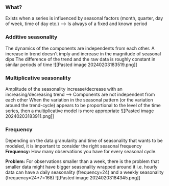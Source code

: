 ### What?
Exists when a series is influenced by seasonal factors (month, quarter, day of week, time of day etc.) --> Is always of a fixed and known period

### Additive seasonality
The dynamics of the components are independents from each other. A increase in trend doesn't imply and increase in the magnitude of seasonal dips
The difference of the trend and the raw data is roughly constant in similar periods of time
![[Pasted image 20240203183519.png]]
### Multiplicative seasonality
Amplitude of the seasonality increase/decrease with an increasing/decreasing trend --> Components are not independent from each other
When the variation in the seasonal pattern (or the variation around the trend-cycle) appears to be
proportional to the level of the time series, then a multiplicative model is more appropriate
![[Pasted image 20240203183911.png]]

### Frequency
Depending on the data granularity and time of seasonality that wants to be modeled, it is important to consider the right seasonal frequency
**Frequency:** How many observations you have for every seasonal cycle.

**Problem:** For observations smaller than a week, there is the problem that smaller data might have bigger seasonality wrapped around it
i.e. hourly data can have a daily seasonality (frequency=24) and a weekly seasonality (frequency=24*7=168)
![[Pasted image 20240203184345.png]]